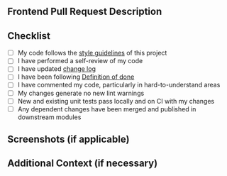 ## Frontend Pull Request Description

<!-- Provide a brief summary of the changes made in the frontend project. -->

## Checklist

- [ ] My code follows the [style guidelines](https://github.com/solarwinds/nova/blob/main/docs/STYLE_GUIDE.md) of this project
- [ ] I have performed a self-review of my code
- [ ] I have updated [change log](https://github.com/solarwinds/nova/blob/main/docs/CHANGELOG.md)
- [ ] I have been following [Definition of done](https://github.com/solarwinds/nova/blob/main/docs/DEFINITION_OF_DONE.md)
- [ ] I have commented my code, particularly in hard-to-understand areas
- [ ] My changes generate no new lint warnings
- [ ] New and existing unit tests pass locally and on CI with my changes
- [ ] Any dependent changes have been merged and published in downstream modules

## Screenshots (if applicable)

<!-- Add any relevant screenshots or images to help illustrate the changes. -->

## Additional Context (if necessary)

<!-- Provide any additional context or information that might be useful for reviewers. -->
